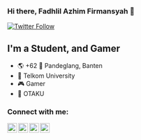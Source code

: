 ### Hi there, Fadhlil Azhim Firmansyah 👋


[![Twitter Follow](https://img.shields.io/twitter/follow/FadhlilAzFi?color=1DA1F2&logo=twitter&style=for-the-badge)](https://twitter.com/FadhlilAzFi/follow?original_referer=https%3A%2F%2Fgithub.com%2FcodeSTACKr&screen_name=codeSTACKr)

## I'm a Student, and Gamer
- 🌎 +62 📍 Pandeglang, Banten
- 📖 Telkom University
- 🎮 Gamer
- 🗾 OTAKU

### Connect with me:

[<img align="left" alt="FadhlilAzFi | YouTube" width="22px" src="https://cdn.jsdelivr.net/npm/simple-icons@v3/icons/youtube.svg" />][youtube] 
[<img align="left" alt="FadhlilAzFi | Twitter" width="22px" src="https://cdn.jsdelivr.net/npm/simple-icons@v3/icons/twitter.svg" />][twitter]
[<img align="left" alt="FadhlilAzFi | Instagram" width="22px" src="https://cdn.jsdelivr.net/npm/simple-icons@v3/icons/instagram.svg" />][instagram]
[<img align="left" alt="FadhlilAzFi | Steam" width="22px" src="https://cdn.icon-icons.com/icons2/2428/PNG/512/steam_black_logo_icon_147078.png" />][steam]


[steam]: https://steamcommunity.com/id/fadhlilaf/
[twitter]: https://twitter.com/FadhlilAzFi
[youtube]: https://www.youtube.com/channel/UCpsLwMFxtpi9RJPPIJbgKTA
[instagram]: https://www.instagram.com/azhim18/

